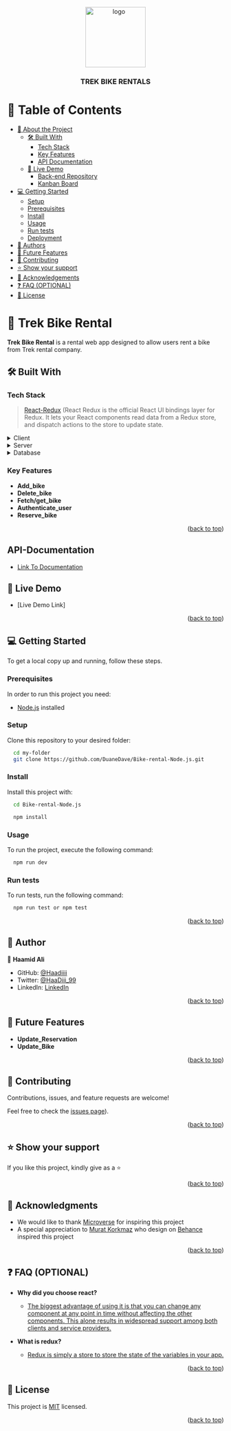 <a name="readme-top"></a>

<!--
HOW TO USE:
This is an example of how you may give instructions on setting up your project locally.

Modify this file to match your project and remove sections that don't apply.

REQUIRED SECTIONS:
- Table of Contents
- About the Project
  - Built With
  - Live Demo
- Getting Started
- Authors
- Future Features
- Contributing
- Show your support
- Acknowledgements
- License

OPTIONAL SECTIONS:
- FAQ

After you're finished please remove all the comments and instructions!
-->

<div align="center">
  <!-- You are encouraged to replace this logo with your own! Otherwise you can also remove it. -->
  <img src="trek.png" alt="logo" width="140"  height="auto" />
  <br/>

  <h3><b>TREK BIKE RENTALS</b></h3>

</div>

<!-- TABLE OF CONTENTS -->

# 📗 Table of Contents

- [📖 About the Project](#about-project)
  - [🛠 Built With](#built-with)
    - [Tech Stack](#tech-stack)
    - [Key Features](#key-features)
    - [API Documentation](#api-documentation)
  - [🚀 Live Demo](#live-demo)
    - [Back-end Repository](#back-end-repository)
    - [Kanban Board](#kanban-board)
- [💻 Getting Started](#getting-started)
  - [Setup](#setup)
  - [Prerequisites](#prerequisites)
  - [Install](#install)
  - [Usage](#usage)
  - [Run tests](#run-tests)
  - [Deployment](#triangular_flag_on_post-deployment)
- [👥 Authors](#authors)
- [🔭 Future Features](#future-features)
- [🤝 Contributing](#contributing)
- [⭐️ Show your support](#support)
- [🙏 Acknowledgements](#acknowledgements)
- [❓ FAQ (OPTIONAL)](#faq)
- [📝 License](#license)

<!-- PROJECT DESCRIPTION -->

# 📖 Trek Bike Rental <a name="about-project"></a>

**Trek Bike Rental** is a rental web app designed to allow users rent a bike from Trek rental company.

## 🛠 Built With <a name="built-with"></a>

### Tech Stack <a name="tech-stack"></a>

> [React-Redux](https://react-redux.js.org/) (React Redux is the official React UI bindings layer for Redux. It lets your React components read data from a Redux store, and dispatch actions to the store to update state.

<details>
  <summary>Client</summary>
  <ul>
    <li><a href="https://react-redux.js.org/">React-Redux</a></li>
  </ul>
</details>

<details>
  <summary>Server</summary>
  <ul>
    <!-- node.js -->
    <li><a href="https://nodejs.org/en/">Node.js</a></li>
  </ul>
</details>

<details>
<summary>Database</summary>
  <ul>
    <!-- mongoDB -->
    <li><a href="https://www.mongodb.com/">MongoDB</a></li>
  </ul>
</details>

<!-- Features -->

### Key Features <a name="key-features"></a>

- **Add_bike**
- **Delete_bike**
- **Fetch/get_bike**
- **Authenticate_user**
- **Reserve_bike**

<p align="right">(<a href="#readme-top">back to top</a>)</p>

## API-Documentation <a name="api-documentation"></a>

- [Link To Documentation](https://bike-rental-api.onrender.com/api-docs/index.html)

<!-- LIVE DEMO -->

## 🚀 Live Demo <a name="live-demo"></a>

- [Live Demo Link]

<p align="right">(<a href="#readme-top">back to top</a>)</p>

<!-- GETTING STARTED -->

## 💻 Getting Started <a name="getting-started"></a>

To get a local copy up and running, follow these steps.

### Prerequisites

In order to run this project you need:

- [Node.js](https://nodejs.dev/en/) installed

### Setup

Clone this repository to your desired folder:

```sh
  cd my-folder
  git clone https://github.com/DuaneDave/Bike-rental-Node.js.git
```

### Install

Install this project with:

```sh
  cd Bike-rental-Node.js

  npm install
```

### Usage

To run the project, execute the following command:

```sh
  npm run dev
```

### Run tests

To run tests, run the following command:

```sh
  npm run test or npm test
```

<!--
Example:

```sh

```
 -->

<p align="right">(<a href="#readme-top">back to top</a>)</p>

<!-- AUTHORS -->

## 👥 Author <a name="authors"></a>

👤 **Haamid Ali**

- GitHub: [@Haadiiii](https://github.com/Haadiiii)
- Twitter: [@HaaDiii_99](https://twitter.com/HaaDiii_99)
- LinkedIn: [LinkedIn](https://www.linkedin.com/in/hamid-ali-01a872213/)

<p align="right">(<a href="#readme-top">back to top</a>)</p>

<!-- FUTURE FEATURES -->

## 🔭 Future Features <a name="future-features"></a>

- **Update_Reservation**
- **Update_Bike**

<p align="right">(<a href="#readme-top">back to top</a>)</p>

<!-- CONTRIBUTING -->

## 🤝 Contributing <a name="contributing"></a>

Contributions, issues, and feature requests are welcome!

Feel free to check the [issues page](https://github.com/Haadiiii/Bike-rental-Node.js/issues/new)).

<p align="right">(<a href="#readme-top">back to top</a>)</p>

<!-- SUPPORT -->

## ⭐️ Show your support <a name="support"></a>

If you like this project, kindly give as a ⭐️

<p align="right">(<a href="#readme-top">back to top</a>)</p>

<!-- ACKNOWLEDGEMENTS -->

## 🙏 Acknowledgments <a name="acknowledgements"></a>

- We would like to thank [Microverse](https://www.microverse.org/) for inspiring this project
- A special appreciation to [Murat Korkmaz](https://www.behance.net/muratk) who design on [Behance](https://www.behance.net/gallery/26425031/Vespa-Responsive-Redesign) inspired this project


<p align="right">(<a href="#readme-top">back to top</a>)</p>

<!-- FAQ (optional) -->

## ❓ FAQ (OPTIONAL) <a name="faq"></a>

- **Why did you choose react?**

  - [The biggest advantage of using it is that you can change any component at any point in time without affecting the other components. This alone results in widespread support among both clients and service providers.](https://blog.nextstacks.com/reasons-to-choose-react/#:~:text=Advantages%20of%20React%20over%20other%20frameworks%201%20Code,to%20Learn%20...%206%20Better%20Development%20Experience%20)

- **What is redux?**

  - [Redux is simply a store to store the state of the variables in your app.](https://medium.com/swlh/what-is-redux-b16b42b33820)

<p align="right">(<a href="#readme-top">back to top</a>)</p>

## 📝 License <a name="license"></a>

This project is [MIT](./LICENSE) licensed.

<p align="right">(<a href="#readme-top">back to top</a>)</p>

